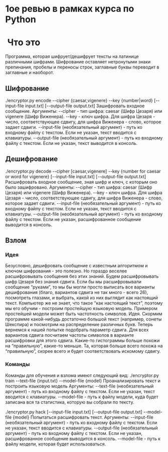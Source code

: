 #  1ое ревью в рамках курса по Python

#  Что это

Программа, которая шифрует/дешифрует тексты на латинице различными шифрами. 
Шифрование оставляет нетронутыми знаки препинания, пробелы и переносы строк, заглавные буквы переводит в заглавные и наоборот. 

## Шифрование

./encryptor.py encode --cipher {caesar,vigenere} --key {number|word} [--input-file input.txt] [--output-file output.txt]
Зашифровать входное сообщение. 
Аргументы: 
  --cipher - тип шифра: caesar (Шифр Цезаря) или vigenere (Шифр Виженера). 
  --key - ключ шифра. Для шифра Цезаря - число, соответствующее сдвигу, для шифра Виженера - слово, которое задает сдвиги.
  --input-file (необязательный аргумент) - путь ко входному файлу с текстом. Если не указан, текст вводится с клавиатуры.
  --output-file (необязательный аргумент) - путь ко входному файлу с текстом. Если не указан, текст выводится в консоль.

## Дешифрование

./encryptor.py decode --cipher [caesar,vigenere] --key {number for caesar or word for vigenere} [--input-file input.txt] [--output-file output.txt]
Расшифровать входное сообщение, зная шифр и ключ, с которым оно было зашифровано. 
Аргументы: 
  --cipher - тип шифра: caesar (Шифр Цезаря) или vigenere (Шифр Виженера). 
  --key - ключ шифра. Для шифра Цезаря - число, соответствующее сдвигу, для шифра Виженера - слово, которое задает сдвиги.
  --input-file (необязательный аргумент) - путь ко входному файлу с текстом. Если не указан, текст вводится с клавиатуры.
  --output-file (необязательный аргумент) - путь ко входному файлу с текстом. Если не указан, расшифрованное сообщение выводится в консоль.
  
## Взлом

### Идея

Безусловно, дешифровать сообщение с известным алгоритмом и ключом шифрования - это полезно. Но гораздо веселее расшифровывать сообщения без этих знаний. 
Будем расшифровывать шифр Цезаря без знания сдвига. Если бы мы расшифровывали сообщение “руками”, то мы бы могли просто выписать все варианты дешифрования (благо, вариантов сдвига не так много - всего 26), посмотреть глазами, и выбрать, какой из них выглядит как настоящий текст. Компьютер же не знает, что такое “как настоящий текст”, поэтому мы его обучим - построим простейшую языковую модель. 
Примером простейшей модели может быть частотность символов.
Идея. Скормим программе какой-нибудь достаточно большой текст (например, сонеты Шекспира) и посмотрим на распределение различных букв. 
Теперь вернемся к нашей попытке подобрать параметр сдвига. Для всех вариантов сдвига посчитаем частоты символов в варианте расшифровки для этого сдвига. Какие-то гистограммы больше похожи на “правильную”, какие-то меньше. Та, которая больше всего похожа на “правильную”, скорее всего и будет соответствовать искомому сдвигу.


### Команды
Команды для обучения и взлома имеют следующий вид:
./encryptor.py train --text-file {input.txt} --model-file {model}
Проанализировать текст и построить языковую модель 
Аргументы:
--text-file (необязательный аргумент) - путь ко входному файлу с текстом. Если не указан, текст вводится с клавиатуры.
--model-file - путь к файлу модели, куда будет записана вся та статистика, которую вы собрали по тексту. 

./encryptor.py hack [--input-file input.txt] [--output-file output.txt] --model-file {model}
Попытаться расшифровать текст. 
Аргументы:
--input-file (необязательный аргумент) - путь ко входному файлу с текстом. Если не указан, текст вводится с клавиатуры.
--output-file (необязательный аргумент) - путь ко входному файлу с текстом. Если не указан, расшифрованное сообщение выводится в консоль.
--model-file - путь к файлу модели, которая будет использоваться.

